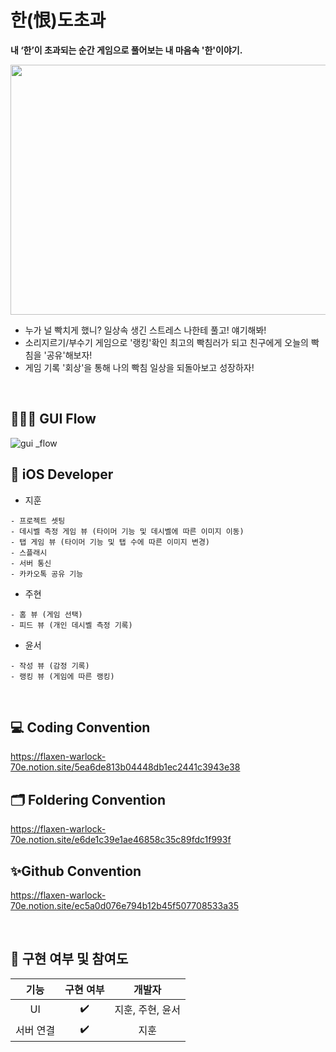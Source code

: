# 한(恨)도초과
**내 ‘한’이 초과되는 순간 게임으로 풀어보는 내 마음속 '한'이야기.**  <br>

<img src="https://user-images.githubusercontent.com/58043306/169671724-4b4ff98a-bd37-43d3-973d-a715c317290d.png" width="550" height="400">

- 누가 널 빡치게 했니? 일상속 생긴 스트레스 나한테 풀고! 얘기해봐!
- 소리지르기/부수기 게임으로 '랭킹'확인 최고의 빡침러가 되고 친구에게 오늘의 빡침을 '공유'해보자!
- 게임 기록 '회상'을 통해 나의 빡침 일상을 되돌아보고 성장하자! 

<br>

## 🤸🏻‍♀️ GUI Flow
![gui _flow](https://user-images.githubusercontent.com/58043306/169671796-f03c071e-e838-4571-8037-50f4581f97f1.jpg)

## 🍎 iOS Developer
- 지훈
```
- 프로젝트 셋팅
- 데시벨 측정 게임 뷰 (타이머 기능 및 데시벨에 따른 이미지 이동)
- 탭 게임 뷰 (타이머 기능 및 탭 수에 따른 이미지 변경)
- 스플래시
- 서버 통신
- 카카오톡 공유 기능
```

- 주현
```
- 홈 뷰 (게임 선택)
- 피드 뷰 (개인 데시벨 측정 기록)
```

- 윤서
```
- 작성 뷰 (감정 기록)
- 랭킹 뷰 (게임에 따른 랭킹)
```

<br>

## 💻 Coding Convention
https://flaxen-warlock-70e.notion.site/5ea6de813b04448db1ec2441c3943e38
	
## 🗂 Foldering Convention
https://flaxen-warlock-70e.notion.site/e6de1c39e1ae46858c35c89fdc1f993f

## ✨Github Convention
https://flaxen-warlock-70e.notion.site/ec5a0d076e794b12b45f507708533a35

<br>

## 🚨 구현 여부 및 참여도
| 기능 | 구현 여부 | 개발자 |
| :--: | :-----: | :--: |
| UI | ✔️ | 지훈, 주현, 윤서 |
| 서버 연결 | ✔️ | 지훈 |
